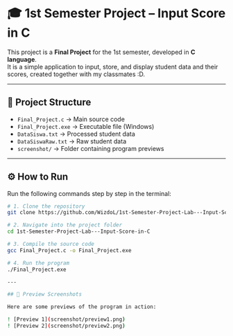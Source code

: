 # 🎓 1st Semester Project – Input Score in C

This project is a **Final Project** for the 1st semester, developed in **C language**.  
It is a simple application to input, store, and display student data and their scores, created together with my classmates :D.

---

## 📂 Project Structure
- `Final_Project.c` → Main source code  
- `Final_Project.exe` → Executable file (Windows)  
- `DataSiswa.txt` → Processed student data  
- `DataSiswaRaw.txt` → Raw student data  
- `screenshot/` → Folder containing program previews  

---

## ⚙️ How to Run
Run the following commands step by step in the terminal:

```bash
# 1. Clone the repository
git clone https://github.com/WizdoL/1st-Semester-Project-Lab---Input-Score-in-C.git

# 2. Navigate into the project folder
cd 1st-Semester-Project-Lab---Input-Score-in-C

# 3. Compile the source code
gcc Final_Project.c -o Final_Project.exe

# 4. Run the program
./Final_Project.exe

---

## 📸 Preview Screenshots  

Here are some previews of the program in action:  

! [Preview 1](screenshot/preview1.png)
! [Preview 2](screenshot/preview2.png)

